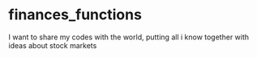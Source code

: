 # finances_functions
I want to share my codes with the world, putting all i know together with ideas about stock markets
